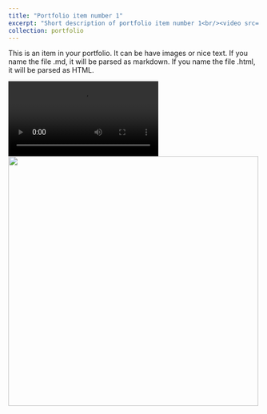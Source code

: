 ```yaml
---
title: "Portfolio item number 1"
excerpt: "Short description of portfolio item number 1<br/><video src='https://github.com/user-attachments/assets/92728d5e-591a-4ce6-beeb-40df1702a34e' controls='controls' style='max-width: 730px;'></video>" 
collection: portfolio
---
```


This is an item in your portfolio. It can be have images or nice text. If you name the file .md, it will be parsed as markdown. If you name the file .html, it will be parsed as HTML. 


<video src="https://github.com/user-attachments/assets/92728d5e-591a-4ce6-beeb-40df1702a34e" controls="controls" style="max-width: 730px;">
</video>

<img src='/images/500x300.png' width=500>
